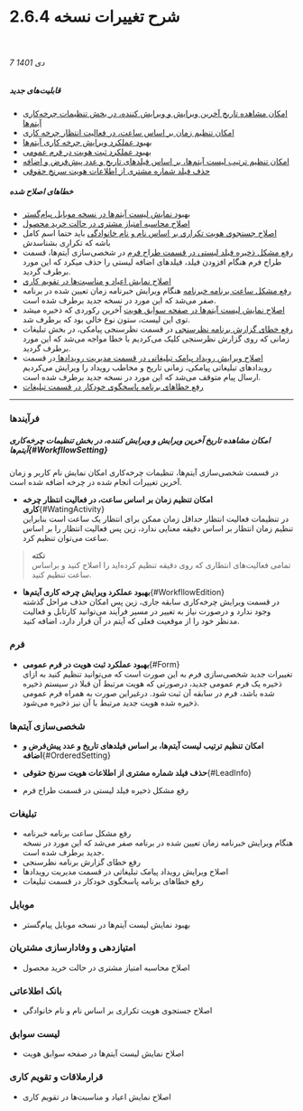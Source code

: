 #  شرح تغییرات نسخه 2.6.4
<br>

###### 7 دی 1401
##### قابلیت‌های جدید
- [امکان مشاهده تاریخ آخرین ویرایش و ویرایش کننده، در بخش تنظیمات چرخه‌کاری آیتم‌ها](#WorkfllowSetting)
- [امکان تنظیم زمان بر اساس ساعت، در فعالیت انتظار چرخه کاری](#WatingActivity)
- [بهبود عملکرد ویرایش چرخه‌ کاری آیتم‌ها ](#WorkfllowEdition)
- [ بهبود عملکرد ثبت هویت در فرم عمومی ](#Form)
- [امکان تنظیم ترتیب لیست آیتم‌ها، بر اساس فیلدهای تاریخ و عدد  پیش‌فرض و اضافه](#OrderedSetting)
- [حذف فیلد شماره مشتری از اطلاعات هویت سرنخ حقوقی ](#LeadInfo)

##### خطاهای اصلاح شده
- [بهبود نمایش لیست آیتم‌ها در نسخه موبایل پیام‌گستر]()
- [اصلاح محاسبه امتیاز مشتری در حالت خرید محصول]()
- [اصلاح جستجوی هویت تکراری بر اساس نام و نام خانوادگی]()
باید حتما اسم کامل باشه که تکراری بشناسدش 
- [رفع مشکل ذخیره فیلد لیستی در قسمت طراح فرم]()
در شخصی‌سازی آیتم‌ها، قسمت طراح فرم هنگام افزودن فیلد، فیلدهای اضافه لیستی را حذف میکرد که این مورد برطرف گردید.
- [اصلاح نمایش اعیاد و مناسبت‌ها در تقویم کاری]()
- [رفع مشکل ساعت برنامه خبرنامه]()
هنگام ویرایش خبرنامه زمان تعیین شده در برنامه صفر می‌شد که این مورد در نسخه جدید برطرف شده است.
- [اصلاح نمایش لیست آیتم‌ها در صفحه سوابق هویت]()
آخرین رکوردی که ذخیره میشد توی این لیست، ستون نوع خالی بود که برطرف شد.
- [رفع خطای گزارش برنامه نظرسنجی]()
در قسمت نظرسنجی پیامکی، در بخش تبلیغات زمانی که روی گزارش نظرسنجی کلیک می‌کردیم با خطا مواجه می‌شد که این مورد برطرف گردید.
- [اصلاح ویرایش رویداد پیامک تبلیغاتی در قسمت مدیریت رویدادها ]()
در قسمت رویدادهای تبلیغاتی پیامکی، زمانی تاریخ و مخاطب رویداد را ویرایش می‌کردیم ارسال پیام متوقف می‌شد که این مورد در نسخه جدید برطرف شده است.
- [رفع خطاهای برنامه پاسخگوی خودکار در قسمت تبلیغات]()
****
### فرآیندها
##### امکان مشاهده تاریخ آخرین ویرایش و ویرایش کننده، در بخش تنظیمات چرخه‌کاری آیتم‌ها{#WorkfllowSetting} 
   در قسمت شخصی‌سازی آیتم‌ها، تنظیمات چرخه‌کاری امکان نمایش نام کاربر و زمان آخرین تغییرات انجام شده در چرخه اضافه شده است.<br>
- **امکان تنظیم زمان بر اساس ساعت، در فعالیت انتظار چرخه کاری**{#WatingActivity}<br>
   در تنظیمات فعالیت انتظار حداقل زمان ممکن برای انتظار یک ساعت است بنابراین تنظیم زمان انتظار بر اساس دقیقه معنایی ندارد، زین پس فعالیت انتظار را بر اساس ساعت می‌توان تنظیم کرد. <br>
> **نکته**<br>
> تمامی فعالیت‌های انتظاری که روی دقیقه تنظیم کرده‌اید را اصلاح کنید و براساس ساعت تنظیم کنید.<br>
- **بهبود عملکرد ویرایش چرخه‌ کاری آیتم‌ها**{#WorkfllowEdition}<br>
   در قسمت ویرایش چرخه‌کاری سابقه جاری، زین پس امکان حذف مراحل گذشته وجود ندارد و درصورت نیاز به تغییر در مسیر فرآیند می‌توانید کارتابل و فعالیت مدنظر خود را از موقعیت فعلی که آیتم در آن قرار دارد، اضافه کنید.<br>

### فرم
- **بهبود عملکرد ثبت هویت در فرم عمومی**{#Form} <br>
   تغییرات جدید شخصی‌سازی فرم به این صورت است که می‌توانید تنظیم کنید به ازای ذخیره یک فرم عمومی جدید، درصورتی که هویت مرتبط آن قبلا در سیستم ذخیره شده باشد، فرم در سابقه آن ثبت شود. درغیراین صورت به همراه فرم عمومی ذخیره شده هویت جدید مرتبط با آن نیز ذخیره می‌شود.

### شخصی‌سازی آیتم‌ها
- **امکان تنظیم ترتیب لیست آیتم‌ها، بر اساس فیلدهای تاریخ و عدد  پیش‌فرض و اضافه**{#OrderedSetting}
- **حذف فیلد شماره مشتری از اطلاعات هویت سرنخ حقوقی**{#LeadInfo}

- رفع مشکل ذخیره فیلد لیستی در قسمت طراح فرم


### تبلیغات
- رفع مشکل ساعت برنامه خبرنامه<br>
هنگام ویرایش خبرنامه زمان تعیین شده در برنامه صفر می‌شد که این مورد در نسخه جدید برطرف شده است.
- رفع خطای گزارش برنامه نظرسنجی
- اصلاح ویرایش رویداد پیامک تبلیغاتی در قسمت مدیریت رویدادها
- رفع خطاهای برنامه پاسخگوی خودکار در قسمت تبلیغات

### موبایل
- بهبود نمایش لیست آیتم‌ها در نسخه موبایل پیام‌گستر

### امتیازدهی و وفادارسازی مشتریان
- اصلاح محاسبه امتیاز مشتری در حالت خرید محصول

### بانک اطلاعاتی
- اصلاح جستجوی هویت تکراری بر اساس نام و نام خانوادگی

### لیست سوابق
- اصلاح نمایش لیست آیتم‌ها در صفحه سوابق هویت

### قرارملاقات و تقویم کاری
- اصلاح نمایش اعیاد و مناسبت‌ها در تقویم کاری


